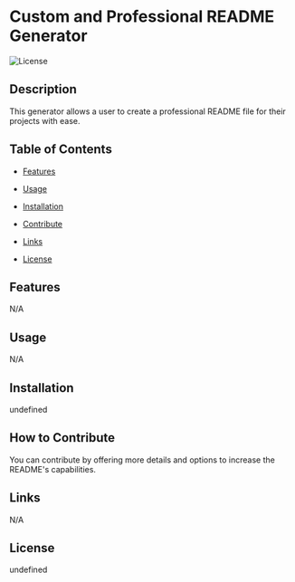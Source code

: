 # Custom and Professional README Generator
  ![License](https://img.shields.io/badge/License-MIT-blue.svg)
  
  ## Description
  This generator allows a user to create a professional README file for their projects with ease.

  ## Table of Contents
  - [Features](#features)
  - [Usage](#usage)
  - [Installation](#installation)
  - [Contribute](#contribute)
  - [Links](#links)

  - [License](#license)

  ## Features
  N/A

  ## Usage
  N/A

  ## Installation
  undefined

  ## How to Contribute
  You can contribute by offering more details and options to increase the README's capabilities.

  ## Links
  N/A

  ## License
  undefined

